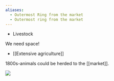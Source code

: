 ```yaml
---
aliases:
  - Outermost Ring from the market
  - Outermost ring from the market
---
```

- Livestock

We need space!

- [[Extensive agriculture]]
    
1800s-animals could be herded to the [[market]].

![](https://lh7-us.googleusercontent.com/sX-oTTCC5nXEVfojLlVl_QWQnrzZRhZa9yMqeldPsYUIiVofi5P82zsIPViAoz694GbbDM5yWQG8GM8SsrdTnS78k-2fmGnhRlVTCD4Rf3KwvBEO___uyo2OcShNHqqKOlX80E28yrjec0O0yIaCVj0_=s2048)


